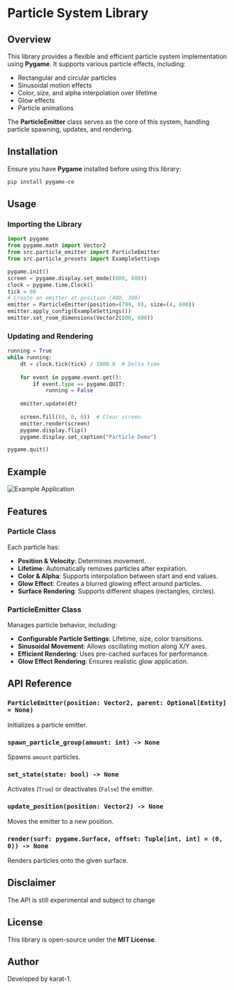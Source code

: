 # Particle System Library

## Overview

This library provides a flexible and efficient particle system implementation using **Pygame**. It supports various particle effects, including:

- Rectangular and circular particles
- Sinusoidal motion effects
- Color, size, and alpha interpolation over lifetime
- Glow effects
- Particle animations

The **ParticleEmitter** class serves as the core of this system, handling particle spawning, updates, and rendering.

## Installation

Ensure you have **Pygame** installed before using this library:

```sh
pip install pygame-ce
```

## Usage

### Importing the Library

```python
import pygame
from pygame.math import Vector2
from src.particle_emitter import ParticleEmitter
from src.particle_presets import ExampleSettings

pygame.init()
screen = pygame.display.set_mode((800, 600))
clock = pygame.time.Clock()
tick = 60
# Create an emitter at position (400, 300)
emitter = ParticleEmitter(position=(799, 0), size=(4, 600))
emitter.apply_config(ExampleSettings())
emitter.set_room_dimensions(Vector2(800, 600))
```

### Updating and Rendering

```python
running = True
while running:
    dt = clock.tick(tick) / 1000.0  # Delta time
    
    for event in pygame.event.get():
        if event.type == pygame.QUIT:
            running = False
    
    emitter.update(dt)
    
    screen.fill((0, 0, 0))  # Clear screen
    emitter.render(screen)
    pygame.display.flip()
    pygame.display.set_caption("Particle Demo")

pygame.quit()
```

## Example

![Example Application](data/pyg_example.gif)

## Features

### **Particle Class**

Each particle has:

- **Position & Velocity**: Determines movement.
- **Lifetime**: Automatically removes particles after expiration.
- **Color & Alpha**: Supports interpolation between start and end values.
- **Glow Effect**: Creates a blurred glowing effect around particles.
- **Surface Rendering**: Supports different shapes (rectangles, circles).

### **ParticleEmitter Class**

Manages particle behavior, including:

- **Configurable Particle Settings**: Lifetime, size, color transitions.
- **Sinusoidal Movement**: Allows oscillating motion along X/Y axes.
- **Efficient Rendering**: Uses pre-cached surfaces for performance.
- **Glow Effect Rendering**: Ensures realistic glow application.

## API Reference

### `ParticleEmitter(position: Vector2, parent: Optional[Entity] = None)`

Initializes a particle emitter.

### `spawn_particle_group(amount: int) -> None`

Spawns `amount` particles.

### `set_state(state: bool) -> None`

Activates (`True`) or deactivates (`False`) the emitter.

### `update_position(position: Vector2) -> None`

Moves the emitter to a new position.

### `render(surf: pygame.Surface, offset: Tuple[int, int] = (0, 0)) -> None`

Renders particles onto the given surface.

## Disclaimer

The API is still experimental and subject to change

## License

This library is open-source under the **MIT License**.

## Author

Developed by karat-1.
